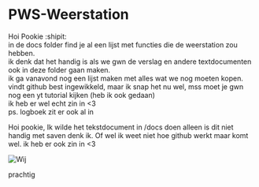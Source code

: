 # PWS-Weerstation
Hoi Pookie :shipit:  
in de docs folder find je al een lijst met functies die de weerstation zou hebben.  
ik denk dat het handig is als we gwn de verslag en andere textdocumenten ook in deze folder gaan maken.  
ik ga vanavond nog een lijst maken met alles wat we nog moeten kopen.  
vindt github best ingewikkeld, maar ik snap het nu wel, mss moet je gwn nog een yt tutorial kijken (heb ik ook gedaan)  
ik heb er wel echt zin in <3  
ps. logboek zit er ook al in


Hoi pookie,
Ik wilde het tekstdocument in /docs doen alleen is dit niet handig met saven denk ik.
Of wel ik weet niet hoe github werkt maar komt wel.
ik heb er ook zin in <3

<!--Hier zijn wij (heel haard aan het werken):--> 
![Wij](https://preview.redd.it/stop-resisting-v0-gwulutg376te1.png?width=640&crop=smart&auto=webp&s=0ff3f3a372b76859a596438dfe92658fe315b103)

prachtig
